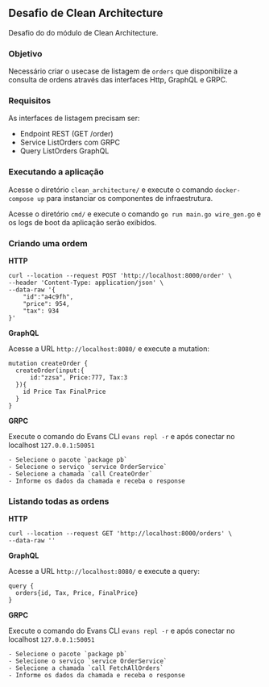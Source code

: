 ## Desafio de Clean Architecture
Desafio do do módulo de Clean Architecture.

### Objetivo
Necessário criar o usecase de listagem de `orders` que disponibilize a consulta de ordens através das interfaces Http, GraphQL e GRPC.

### Requisitos
As interfaces de listagem precisam ser:
- Endpoint REST (GET /order)
- Service ListOrders com GRPC
- Query ListOrders GraphQL

### Executando a aplicação
Acesse o diretório `clean_architecture/` e execute o comando `docker-compose up` para instanciar os componentes de infraestrutura.

Acesse o diretório `cmd/` e execute o comando `go run main.go wire_gen.go` e os logs de boot da aplicação serão exibidos.

### Criando uma ordem

**HTTP**
```
curl --location --request POST 'http://localhost:8000/order' \
--header 'Content-Type: application/json' \
--data-raw '{
    "id":"a4c9fh",
    "price": 954,
    "tax": 934
}'
```

**GraphQL**

Acesse a URL `http://localhost:8080/` e execute a mutation:

```
mutation createOrder {
  createOrder(input:{
      id:"zzsa", Price:777, Tax:3
  }){
    id Price Tax FinalPrice
  }
}
```

**GRPC**

Execute o comando do Evans CLI `evans repl -r` e após conectar no localhost `127.0.0.1:50051`

```
- Selecione o pacote `package pb`
- Selecione o serviço `service OrderService`
- Selecione a chamada `call CreateOrder`
- Informe os dados da chamada e receba o response
```

### Listando todas as ordens

**HTTP**

```
curl --location --request GET 'http://localhost:8000/orders' \
--data-raw ''
```

**GraphQL**

Acesse a URL `http://localhost:8080/` e execute a query:

```
query {
  orders{id, Tax, Price, FinalPrice}
}
```

**GRPC**

Execute o comando do Evans CLI `evans repl -r` e após conectar no localhost `127.0.0.1:50051`

```
- Selecione o pacote `package pb`
- Selecione o serviço `service OrderService`
- Selecione a chamada `call FetchAllOrders`
- Informe os dados da chamada e receba o response
```
